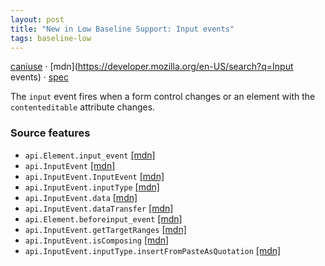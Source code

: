 ```yaml
---
layout: post
title: "New in Low Baseline Support: Input events"
tags: baseline-low
---
```


[caniuse](https://caniuse.com/?search=input-event) · [mdn](https://developer.mozilla.org/en-US/search?q=Input events) · [spec](https://w3c.github.io/uievents/#event-type-input)

The `input` event fires when a form control changes or an element with the `contenteditable` attribute changes.

### Source features

- ``api.Element.input_event`` [[mdn]](https://developer.mozilla.org/en-US/search?q=api.Element.input_event)
- ``api.InputEvent`` [[mdn]](https://developer.mozilla.org/en-US/search?q=api.InputEvent)
- ``api.InputEvent.InputEvent`` [[mdn]](https://developer.mozilla.org/en-US/search?q=api.InputEvent.InputEvent)
- ``api.InputEvent.inputType`` [[mdn]](https://developer.mozilla.org/en-US/search?q=api.InputEvent.inputType)
- ``api.InputEvent.data`` [[mdn]](https://developer.mozilla.org/en-US/search?q=api.InputEvent.data)
- ``api.InputEvent.dataTransfer`` [[mdn]](https://developer.mozilla.org/en-US/search?q=api.InputEvent.dataTransfer)
- ``api.Element.beforeinput_event`` [[mdn]](https://developer.mozilla.org/en-US/search?q=api.Element.beforeinput_event)
- ``api.InputEvent.getTargetRanges`` [[mdn]](https://developer.mozilla.org/en-US/search?q=api.InputEvent.getTargetRanges)
- ``api.InputEvent.isComposing`` [[mdn]](https://developer.mozilla.org/en-US/search?q=api.InputEvent.isComposing)
- ``api.InputEvent.inputType.insertFromPasteAsQuotation`` [[mdn]](https://developer.mozilla.org/en-US/search?q=api.InputEvent.inputType.insertFromPasteAsQuotation)
